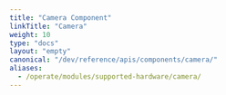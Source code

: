 ```yaml
---
title: "Camera Component"
linkTitle: "Camera"
weight: 10
type: "docs"
layout: "empty"
canonical: "/dev/reference/apis/components/camera/"
aliases:
  - /operate/modules/supported-hardware/camera/
---
```

